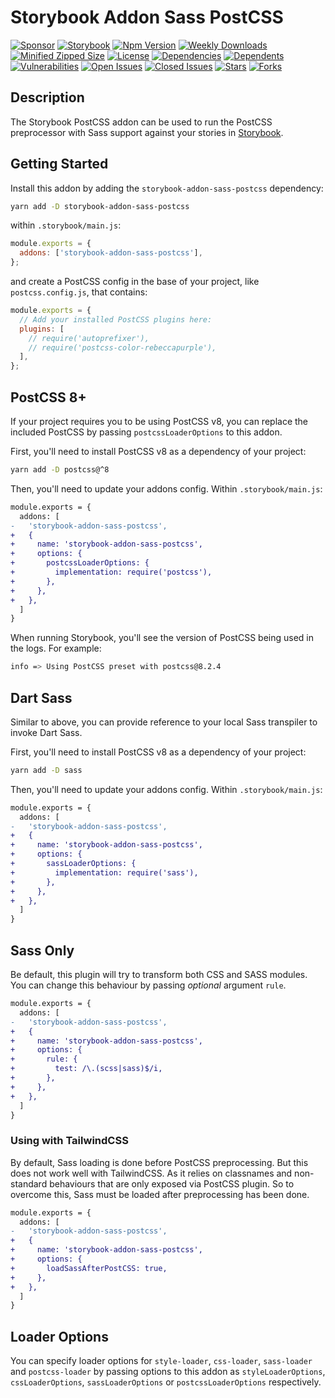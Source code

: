 # Storybook Addon Sass PostCSS

[![Sponsor](https://img.shields.io/badge/sponsor-30363D?style=for-the-badge&logo=GitHub-Sponsors&logoColor=#white)](https://github.com/sponsors/Progyan1997)
[![Storybook](https://img.shields.io/badge/-Storybook-FF4785?style=for-the-badge&logo=storybook&logoColor=white)](https://storybook.js.org/addons/storybook-addon-sass-postcss)
[![Npm Version](https://img.shields.io/npm/v/storybook-addon-sass-postcss?style=for-the-badge)](https://www.npmjs.com/package/storybook-addon-sass-postcss)
[![Weekly Downloads](https://img.shields.io/npm/dw/storybook-addon-sass-postcss?style=for-the-badge)](https://www.npmjs.com/package/storybook-addon-sass-postcss)
[![Minified Zipped Size](https://img.shields.io/bundlephobia/minzip/storybook-addon-sass-postcss?style=for-the-badge)](https://www.npmjs.com/package/storybook-addon-sass-postcss)
[![License](https://img.shields.io/npm/l/storybook-addon-sass-postcss?style=for-the-badge)](https://github.com/Progyan1997/storybook-addon-sass-postcss/LICENSE)
[![Dependencies](https://img.shields.io/librariesio/release/npm/storybook-addon-sass-postcss?style=for-the-badge)](https://www.npmjs.com/package/storybook-addon-sass-postcss)
[![Dependents](https://img.shields.io/librariesio/dependents/npm/storybook-addon-sass-postcss?style=for-the-badge)](https://www.npmjs.com/package/storybook-addon-sass-postcss)
[![Vulnerabilities](https://img.shields.io/snyk/vulnerabilities/npm/storybook-addon-sass-postcss?style=for-the-badge)](https://github.com/Progyan1997/storybook-addon-sass-postcss/security)
[![Open Issues](https://img.shields.io/github/issues-raw/Progyan1997/storybook-addon-sass-postcss?style=for-the-badge)](https://github.com/Progyan1997/storybook-addon-sass-postcss/issues)
[![Closed Issues](https://img.shields.io/github/issues-closed-raw/Progyan1997/storybook-addon-sass-postcss?style=for-the-badge)](https://github.com/Progyan1997/storybook-addon-sass-postcss/issues?q=is%3Aissue+is%3Aclosed)
[![Stars](https://img.shields.io/github/stars/Progyan1997/storybook-addon-sass-postcss?style=for-the-badge)](https://github.com/Progyan1997/storybook-addon-sass-postcss/stargazers)
[![Forks](https://img.shields.io/github/forks/Progyan1997/storybook-addon-sass-postcss?style=for-the-badge)](https://github.com/Progyan1997/storybook-addon-sass-postcss/network/members)

## Description

The Storybook PostCSS addon can be used to run the PostCSS preprocessor with Sass support against your stories in [Storybook](https://storybook.js.org).

## Getting Started

Install this addon by adding the `storybook-addon-sass-postcss` dependency:

```sh
yarn add -D storybook-addon-sass-postcss
```

within `.storybook/main.js`:

```js
module.exports = {
  addons: ['storybook-addon-sass-postcss'],
};
```

and create a PostCSS config in the base of your project, like `postcss.config.js`, that contains:

```js
module.exports = {
  // Add your installed PostCSS plugins here:
  plugins: [
    // require('autoprefixer'),
    // require('postcss-color-rebeccapurple'),
  ],
};
```

## PostCSS 8+

If your project requires you to be using PostCSS v8, you can replace the included PostCSS by passing `postcssLoaderOptions` to this addon.

First, you'll need to install PostCSS v8 as a dependency of your project:

```sh
yarn add -D postcss@^8
```

Then, you'll need to update your addons config. Within `.storybook/main.js`:

```diff
module.exports = {
  addons: [
-   'storybook-addon-sass-postcss',
+   {
+     name: 'storybook-addon-sass-postcss',
+     options: {
+       postcssLoaderOptions: {
+         implementation: require('postcss'),
+       },
+     },
+   },
  ]
}
```

When running Storybook, you'll see the version of PostCSS being used in the logs. For example:

```sh
info => Using PostCSS preset with postcss@8.2.4
```

## Dart Sass

Similar to above, you can provide reference to your local Sass transpiler to invoke Dart Sass.

First, you'll need to install PostCSS v8 as a dependency of your project:

```sh
yarn add -D sass
```

Then, you'll need to update your addons config. Within `.storybook/main.js`:

```diff
module.exports = {
  addons: [
-   'storybook-addon-sass-postcss',
+   {
+     name: 'storybook-addon-sass-postcss',
+     options: {
+       sassLoaderOptions: {
+         implementation: require('sass'),
+       },
+     },
+   },
  ]
}
```

## Sass Only

Be default, this plugin will try to transform both CSS and SASS modules. You can change this behaviour by passing _optional_ argument `rule`.

```diff
module.exports = {
  addons: [
-   'storybook-addon-sass-postcss',
+   {
+     name: 'storybook-addon-sass-postcss',
+     options: {
+       rule: {
+         test: /\.(scss|sass)$/i,
+       },
+     },
+   },
  ]
}
```

### Using with TailwindCSS

By default, Sass loading is done before PostCSS preprocessing. But this does not work well with TailwindCSS. As it relies on classnames and non-standard behaviours that are only exposed via PostCSS plugin. So to overcome this, Sass must be loaded after preprocessing has been done.

```diff
module.exports = {
  addons: [
-   'storybook-addon-sass-postcss',
+   {
+     name: 'storybook-addon-sass-postcss',
+     options: {
+       loadSassAfterPostCSS: true,
+     },
+   },
  ]
}
```

## Loader Options

You can specify loader options for `style-loader`, `css-loader`, `sass-loader` and `postcss-loader` by passing options to this addon as `styleLoaderOptions`, `cssLoaderOptions`, `sassLoaderOptions` or `postcssLoaderOptions` respectively.
